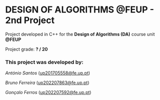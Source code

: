 # DESIGN OF ALGORITHMS @FEUP - 2nd Project 

Project developed in C++ for the **Design of Algorithms (DA)** course unit **@FEUP**

Project grade: **? / 20**

### This project was developed by:

*António Santos* (up201705558@fe.up.pt)

*Bruno Ferreira* (up202207863@fe.up.pt)

*Gonçalo Ferros* (up202207592@fe.up.pt)
